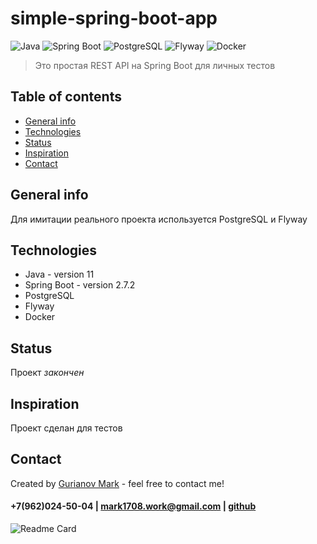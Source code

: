 # simple-spring-boot-app
![Java](https://img.shields.io/badge/-Java-0a0a0a?style=for-the-badge&logo=Java) 
![Spring Boot](https://img.shields.io/badge/-springboot-0a0a0a?style=for-the-badge&logo=springboot)
![PostgreSQL](https://img.shields.io/badge/-postgresql-0a0a0a?style=for-the-badge&logo=postgresql)
![Flyway](https://img.shields.io/badge/-flyway-0a0a0a?style=for-the-badge&logo=flyway)
![Docker](https://img.shields.io/badge/-Docker-0a0a0a?style=for-the-badge&logo=Docker)
<br/>

> Это простая REST API на Spring Boot для личных тестов

## Table of contents
* [General info](#general-info)
* [Technologies](#technologies)
* [Status](#status)
* [Inspiration](#inspiration)
* [Contact](#contact)

## General info
Для имитации реального проекта используется PostgreSQL и Flyway

## Technologies
* Java - version 11
* Spring Boot - version 2.7.2
* PostgreSQL
* Flyway
* Docker

## Status
Проект _закончен_

## Inspiration
Проект сделан для тестов

## Contact
Created by [Gurianov Mark](https://mark1708.github.io/) - feel free to contact me!
#### +7(962)024-50-04 | mark1708.work@gmail.com | [github](http://github.com/Mark1708)

![Readme Card](https://github-readme-stats.vercel.app/api/pin/?username=mark1708&repo=simple-spring-boot-app&theme=chartreuse-dark&show_icons=true)

